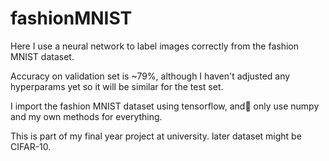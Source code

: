# fashionMNIST
Here I use a neural network to label images correctly from the fashion
MNIST dataset.

Accuracy on validation set is ~79%, although I haven't adjusted any 
hyperparams yet so it will be similar for the test set.

I import the fashion MNIST dataset using tensorflow, and
only use numpy and my own methods for everything.

This is part of my final year project at university. 
later dataset might be CIFAR-10.

